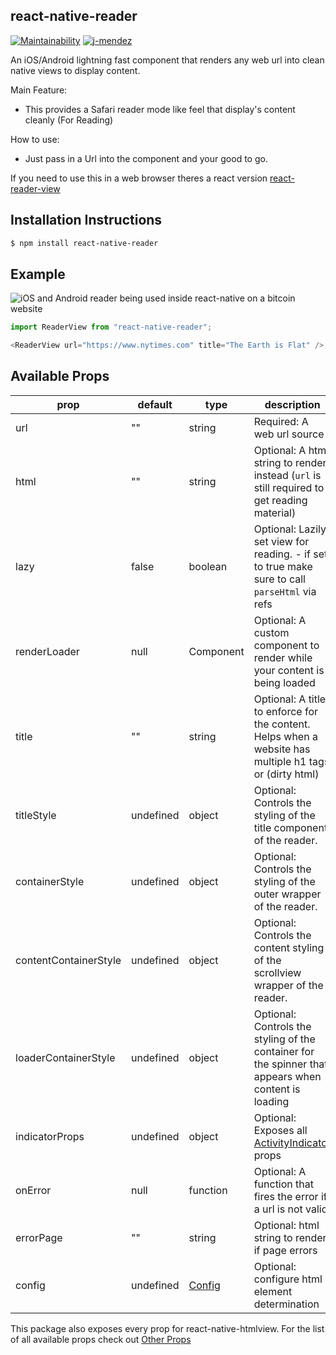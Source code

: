 ## react-native-reader

[![Maintainability](https://api.codeclimate.com/v1/badges/245324ad194c6a167eb8/maintainability)](https://codeclimate.com/github/j-mendez/react-native-reader/maintainability)
[![j-mendez](https://circleci.com/gh/j-mendez/react-native-reader.svg?style=svg)](https://circleci.com/gh/j-mendez/react-native-reader)

An iOS/Android lightning fast component that renders any web url into clean native views to display content.

Main Feature:

- This provides a Safari reader mode like feel that display's content cleanly (For Reading)

How to use:

- Just pass in a Url into the component and your good to go.

If you need to use this in a web browser theres a react version [react-reader-view](https://github.com/A11yWatch/react-reader)

## Installation Instructions

```bash
$ npm install react-native-reader
```

## Example

![iOS and Android reader being used inside react-native on a bitcoin website](https://i.imgur.com/WeROrao.gif)

```typescript
import ReaderView from "react-native-reader";

<ReaderView url="https://www.nytimes.com" title="The Earth is Flat" />;
```

## Available Props

| prop                  | default   | type                                                                                   | description                                                                                                     |
| --------------------- | --------- | -------------------------------------------------------------------------------------- | --------------------------------------------------------------------------------------------------------------- |
| url                   | ""        | string                                                                                 | Required: A web url source                                                                                      |
| html                  | ""        | string                                                                                 | Optional: A html string to render instead (`url` is still required to get reading material)                     |
| lazy                  | false     | boolean                                                                                | Optional: Lazily set view for reading. - if set to true make sure to call `parseHtml` via refs                  |
| renderLoader          | null      | Component                                                                              | Optional: A custom component to render while your content is being loaded                                       |
| title                 | ""        | string                                                                                 | Optional: A title to enforce for the content. Helps when a website has multiple h1 tags or (dirty html)         |
| titleStyle            | undefined | object                                                                                 | Optional: Controls the styling of the title component of the reader.                                            |
| containerStyle        | undefined | object                                                                                 | Optional: Controls the styling of the outer wrapper of the reader.                                              |
| contentContainerStyle | undefined | object                                                                                 | Optional: Controls the content styling of the scrollview wrapper of the reader.                                 |
| loaderContainerStyle  | undefined | object                                                                                 | Optional: Controls the styling of the container for the spinner that appears when content is loading            |
| indicatorProps        | undefined | object                                                                                 | Optional: Exposes all [ActivityIndicator](https://facebook.github.io/react-native/docs/activityindicator) props |
| onError               | null      | function                                                                               | Optional: A function that fires the error if a url is not valid                                                 |
| errorPage             | ""        | string                                                                                 | Optional: html string to render if page errors                                                                  |
| config                | undefined | [Config](https://github.com/A11yWatch/clean-html-js/blob/master/src/clean-html.ts#L23) | Optional: configure html element determination                                                                  |

This package also exposes every prop for react-native-htmlview. For the list of all available props check out [Other Props](https://github.com/jsdf/react-native-htmlview)
